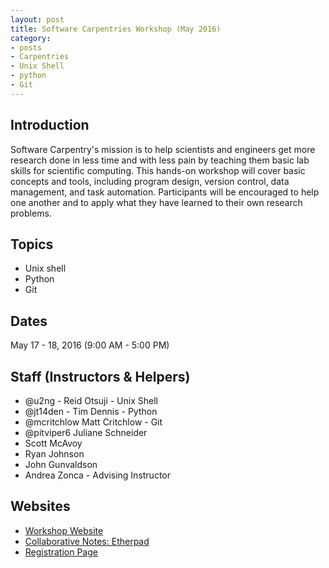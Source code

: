 ```yaml
---
layout: post
title: Software Carpentries Workshop (May 2016)
category:
- posts
- Carpentries
- Unix Shell
- python
- Git
---
```

## Introduction
Software Carpentry's mission is to help scientists and engineers get more research done in less time and with less pain by teaching them basic lab skills for scientific computing. This hands-on workshop will cover basic concepts and tools, including program design, version control, data management, and task automation. Participants will be encouraged to help one another and to apply what they have learned to their own research problems.

## Topics
* Unix shell
* Python
* Git

## Dates
May 17 - 18, 2016 (9:00 AM - 5:00 PM)

## Staff (Instructors & Helpers)

* @u2ng - Reid Otsuji - Unix Shell
* @jt14den - Tim Dennis - Python
* @mcritchlow Matt Critchlow - Git
* @pitviper6 Juliane Schneider
* Scott McAvoy
* Ryan Johnson
* John Gunvaldson
* Andrea Zonca - Advising Instructor

## Websites

* [Workshop Website](http://ucsdlib.github.io/2016-05-17-ucsd/)
* [Collaborative Notes: Etherpad](http://pad.software-carpentry.org/2016-05-17-ucsd)
* [Registration Page](http://ucsd.libcal.com/event/2561343)
